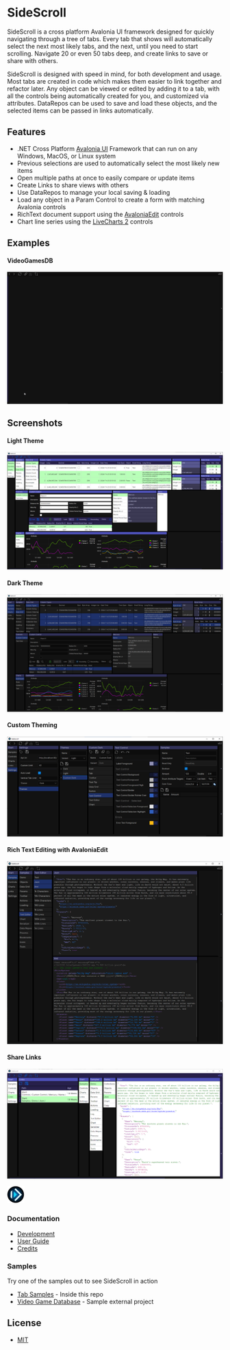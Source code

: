# SideScroll
SideScroll is a cross platform Avalonia UI framework designed for quickly navigating through a tree of tabs. Every tab that shows will automatically select the next most likely tabs, and the next, until you need to start scrolling. Navigate 20 or even 50 tabs deep, and create links to save or share with others.

SideScroll is designed with speed in mind, for both development and usage. Most tabs are created in code which makes them easier to link together and refactor later. Any object can be viewed or edited by adding it to a tab, with all the controls being automatically created for you, and customized via attributes. DataRepos can be used to save and load these objects, and the selected items can be passed in links automatically.

## Features
* .NET Cross Platform [Avalonia UI](https://github.com/AvaloniaUI/Avalonia) Framework that can run on any Windows, MacOS, or Linux system
* Previous selections are used to automatically select the most likely new items
* Open multiple paths at once to easily compare or update items
* Create Links to share views with others
* Use DataRepos to manage your local saving & loading
* Load any object in a Param Control to create a form with matching Avalonia controls
* RichText document support using the [AvaloniaEdit](https://github.com/AvaloniaUI/AvaloniaEdit) controls
* Chart line series using the [LiveCharts 2](https://github.com/beto-rodriguez/LiveCharts2) controls

## Examples
#### VideoGamesDB
![VideoGamesDB](Images/Animations/SideScroll-VideoGamesDB.gif)

## Screenshots
#### Light Theme
![Light Theme](Images/Screenshots/ColumnTypes_CustomControl_Charts_Light.png)
#### Dark Theme
![Dark Theme](Images/Screenshots/ColumnTypes_CustomControl_Charts_Dark.png)
#### Custom Theming
![Custom Theme](Images/Screenshots/CustomTheme.png)
#### Rich Text Editing with AvaloniaEdit
![Rich Text Editing](Images/Screenshots/TextEditorJsonAndXml.png)
#### Share Links
![Links](Images/Screenshots/Links.png)

![Logo](Images/Logo/png/SideScroll_40.png)

### Documentation
* [Development](Docs/Dev/Development.md)
* [User Guide](Docs/UserGuide.md)
* [Credits](Docs/Credits.md)

### Samples
Try one of the samples out to see SideScroll in action
* [Tab Samples](/Programs/SideScroll.Start.Avalonia/MainWindow.cs) - Inside this repo
* [Video Game Database](https://github.com/SideScrollUI/VideoGamesDB) - Sample external project

## License
* [MIT](LICENSE)